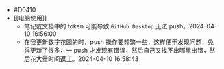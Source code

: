 - #D0410
- [[电脑使用]]
	- 笔记或文档中的 token 可能导致 `GitHub Desktop` 无法 push。2024-04-10 16:56:00
	- 在我更新数字花园的时，push 操作要频繁一些，这样便于发现问题，免得更新了很多，一 push 才发现有错误，然后自己又找不出哪里出错，然后花大量时间返工。2024-04-10 16:58:43